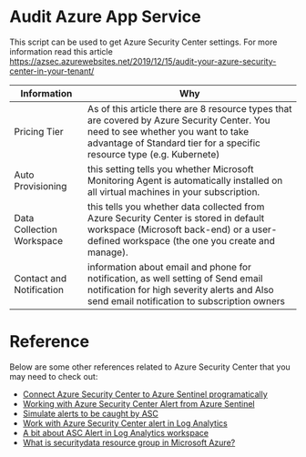 # Audit Azure App Service

This script can be used to get Azure Security Center settings. For more information read this article https://azsec.azurewebsites.net/2019/12/15/audit-your-azure-security-center-in-your-tenant/

| **Information** | **Why** |
| --------------- | ------- |
| Pricing Tier | As of this article there are 8 resource types that are covered by Azure Security Center. You need to see whether you want to take advantage of Standard tier for a specific resource type (e.g. Kubernete) |
| Auto Provisioning | this setting tells you whether Microsoft Monitoring Agent is automatically installed on all virtual machines in your subscription.|
| Data Collection Workspace | this tells you whether data collected from Azure Security Center is stored in default workspace (Microsoft back-end) or a user-defined workspace (the one you create and manage).|
| Contact and Notification | information about email and phone for notification, as well setting of Send email notification for high severity alerts and Also send email notification to subscription owners |

# Reference
Below are some other references related to Azure Security Center that you may need to check out:

- [Connect Azure Security Center to Azure Sentinel programatically](http://azsec.azurewebsites.net/2019/12/14/connect-azure-security-center-to-azure-sentinel-programatically/)
- [Working with Azure Security Center Alert from Azure Sentinel](http://azsec.azurewebsites.net/2019/12/10/working-with-azure-security-center-alert-from-azure-sentinel/)
- [Simulate alerts to be caught by ASC](http://azsec.azurewebsites.net/2019/12/02/simulate-alerts-to-be-caught-by-asc/)
- [Work with Azure Security Center alert in Log Analytics](http://azsec.azurewebsites.net/2019/11/29/work-with-azure-security-center-alert-in-log-analytics/)
- [A bit about ASC Alert in Log Analytics workspace](https://azsec.azurewebsites.net/2019/11/24/a-bit-about-asc-alert-in-log-analytics-workspace/)
- [What is securitydata resource group in Microsoft Azure?](https://azsec.azurewebsites.net/2017/04/14/what-is-securitydata-resource-group-in-microsoft-azure/)
